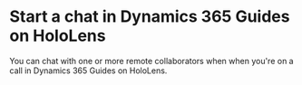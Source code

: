 # Start a chat in Dynamics 365 Guides on HoloLens 

You can chat with one or more remote collaborators when when you're on a call in Dynamics 365 Guides on HoloLens. 
